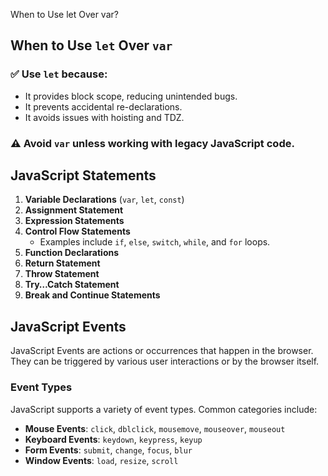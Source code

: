 When to Use let Over var?
## When to Use `let` Over `var`

### ✅ Use `let` because:
- It provides block scope, reducing unintended bugs.
- It prevents accidental re-declarations.
- It avoids issues with hoisting and TDZ.

### ⚠️ Avoid `var` unless working with legacy JavaScript code.

## JavaScript Statements

1. **Variable Declarations** (`var`, `let`, `const`)
2. **Assignment Statement**
3. **Expression Statements**
4. **Control Flow Statements**
    - Examples include `if`, `else`, `switch`, `while`, and `for` loops.
5. **Function Declarations**
6. **Return Statement**
7. **Throw Statement**
8. **Try…Catch Statement**
9. **Break and Continue Statements**

## JavaScript Events

JavaScript Events are actions or occurrences that happen in the browser. They can be triggered by various user interactions or by the browser itself.

### Event Types

JavaScript supports a variety of event types. Common categories include:

- **Mouse Events**: `click`, `dblclick`, `mousemove`, `mouseover`, `mouseout`
- **Keyboard Events**: `keydown`, `keypress`, `keyup`
- **Form Events**: `submit`, `change`, `focus`, `blur`
- **Window Events**: `load`, `resize`, `scroll`
